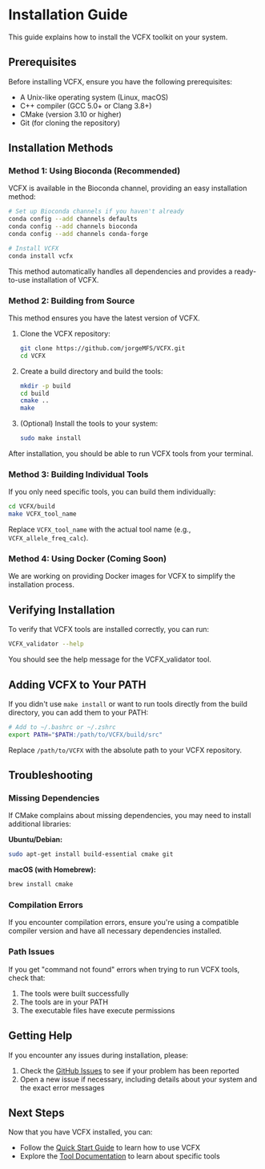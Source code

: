 # Installation Guide

This guide explains how to install the VCFX toolkit on your system.

## Prerequisites

Before installing VCFX, ensure you have the following prerequisites:

- A Unix-like operating system (Linux, macOS)
- C++ compiler (GCC 5.0+ or Clang 3.8+)
- CMake (version 3.10 or higher)
- Git (for cloning the repository)

## Installation Methods

### Method 1: Using Bioconda (Recommended)

VCFX is available in the Bioconda channel, providing an easy installation method:

```bash
# Set up Bioconda channels if you haven't already
conda config --add channels defaults
conda config --add channels bioconda
conda config --add channels conda-forge

# Install VCFX
conda install vcfx
```

This method automatically handles all dependencies and provides a ready-to-use installation of VCFX.

### Method 2: Building from Source

This method ensures you have the latest version of VCFX.

1. Clone the VCFX repository:
   ```bash
   git clone https://github.com/jorgeMFS/VCFX.git
   cd VCFX
   ```

2. Create a build directory and build the tools:
   ```bash
   mkdir -p build
   cd build
   cmake ..
   make
   ```

3. (Optional) Install the tools to your system:
   ```bash
   sudo make install
   ```

After installation, you should be able to run VCFX tools from your terminal.

### Method 3: Building Individual Tools

If you only need specific tools, you can build them individually:

```bash
cd VCFX/build
make VCFX_tool_name
```

Replace `VCFX_tool_name` with the actual tool name (e.g., `VCFX_allele_freq_calc`).

### Method 4: Using Docker (Coming Soon)

We are working on providing Docker images for VCFX to simplify the installation process.

## Verifying Installation

To verify that VCFX tools are installed correctly, you can run:

```bash
VCFX_validator --help
```

You should see the help message for the VCFX_validator tool.

## Adding VCFX to Your PATH

If you didn't use `make install` or want to run tools directly from the build directory, you can add them to your PATH:

```bash
# Add to ~/.bashrc or ~/.zshrc
export PATH="$PATH:/path/to/VCFX/build/src"
```

Replace `/path/to/VCFX` with the absolute path to your VCFX repository.

## Troubleshooting

### Missing Dependencies

If CMake complains about missing dependencies, you may need to install additional libraries:

**Ubuntu/Debian:**
```bash
sudo apt-get install build-essential cmake git
```

**macOS (with Homebrew):**
```bash
brew install cmake
```

### Compilation Errors

If you encounter compilation errors, ensure you're using a compatible compiler version and have all necessary dependencies installed.

### Path Issues

If you get "command not found" errors when trying to run VCFX tools, check that:

1. The tools were built successfully
2. The tools are in your PATH
3. The executable files have execute permissions

## Getting Help

If you encounter any issues during installation, please:

1. Check the [GitHub Issues](https://github.com/jorgeMFS/VCFX/issues) to see if your problem has been reported
2. Open a new issue if necessary, including details about your system and the exact error messages

## Next Steps

Now that you have VCFX installed, you can:

- Follow the [Quick Start Guide](quickstart.md) to learn how to use VCFX
- Explore the [Tool Documentation](tools_overview.md) to learn about specific tools 